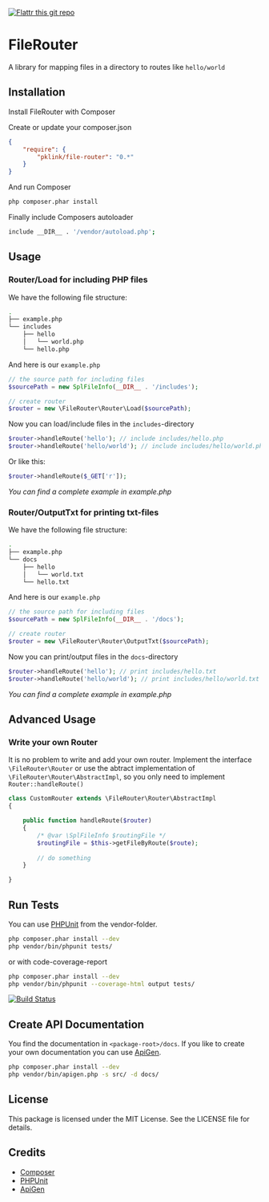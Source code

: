 [![Flattr this git repo](http://api.flattr.com/button/flattr-badge-large.png)](https://flattr.com/submit/auto?user_id=pierre111&url=https://github.com/pklink/file-router.git&title=FileRouter&language=&tags=github&category=software)


# FileRouter

A library for mapping files in a directory to routes like `hello/world`


## Installation

Install FileRouter with Composer

Create or update your composer.json

```json
{
    "require": {
        "pklink/file-router": "0.*"
    }
}
```

And run Composer

```bash
php composer.phar install
```

Finally include Composers autoloader

```bash
include __DIR__ . '/vendor/autoload.php';
```

## Usage

### Router/Load for including PHP files

We have the following file structure:
	
```bash
.
├── example.php
└── includes
	├── hello
	│   └── world.php
    └── hello.php
```

And here is our `example.php`

```php
// the source path for including files
$sourcePath = new SplFileInfo(__DIR__ . '/includes');

// create router
$router = new \FileRouter\Router\Load($sourcePath);
```

Now you can load/include files in the `includes`-directory

```php
$router->handleRoute('hello'); // include includes/hello.php
$router->handleRoute('hello/world'); // include includes/hello/world.php
```

Or like this:

```php
$router->handleRoute($_GET['r']);
```

*You can find a complete example in example.php*


### Router/OutputTxt for printing txt-files

We have the following file structure:
	
```bash
.
├── example.php
└── docs
	├── hello
	│   └── world.txt
    └── hello.txt
```

And here is our `example.php`

```php
// the source path for including files
$sourcePath = new SplFileInfo(__DIR__ . '/docs');

// create router
$router = new \FileRouter\Router\OutputTxt($sourcePath);
```

Now you can print/output files in the `docs`-directory

```php
$router->handleRoute('hello'); // print includes/hello.txt
$router->handleRoute('hello/world'); // print includes/hello/world.txt
```

*You can find a complete example in example.php*


## Advanced Usage

### Write your own Router

It is no problem to write and add your own router. Implement the interface `\FileRouter\Router` or use the abtract implementation of `\FileRouter\Router\AbstractImpl`, so you only need to implement `Router::handleRoute()`

```php
class CustomRouter extends \FileRouter\Router\AbstractImpl
{

	public function handleRoute($router)
	{
		/* @var \SplFileInfo $routingFile */
		$routingFile = $this->getFileByRoute($route);
		
		// do something
	}

}	
```

## Run Tests

You can use [PHPUnit] from the vendor-folder.

```bash
php composer.phar install --dev
php vendor/bin/phpunit tests/
```

or with code-coverage-report

```bash
php composer.phar install --dev
php vendor/bin/phpunit --coverage-html output tests/
```

[![Build Status](https://drone.io/github.com/pklink/file-router/status.png)](https://drone.io/github.com/pklink/file-router/latest)

## Create API Documentation

You find the documentation in `<package-root>/docs`. If you like to create your own documentation you can use [ApiGen].

```bash
php composer.phar install --dev
php vendor/bin/apigen.php -s src/ -d docs/
```


## License

This package is licensed under the MIT License. See the LICENSE file for details.

## Credits
* [Composer]
* [PHPUnit]
* [ApiGen]



[ApiGen]: https://github.com/apigen/apigen
[PHPUnit]: http://www.phpunit.de/
[Composer]: http://getcomposer.org/